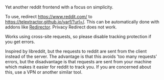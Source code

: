 Yet another reddit frontend with a focus on simplicity.

To use, redirect https://www.reddit.com/<url> to https://telextractor.github.io/yarf/?url=/<url>. This can be automatically done with addons like [Redirector](https://github.com/einaregilsson/Redirector). Privacy Redirect does not work.

Works using cross-site requests, so please disable tracking protection if you get errors.

Inspired by libreddit, but the requests to reddit are sent from the client instead of the server. The advantage is that this avoids 'too many requests' errors, but the disadvantage is that requests are sent from your machine which makes it easier for reddit to track you. If you are concerned about this, use a VPN or another similar tool.

